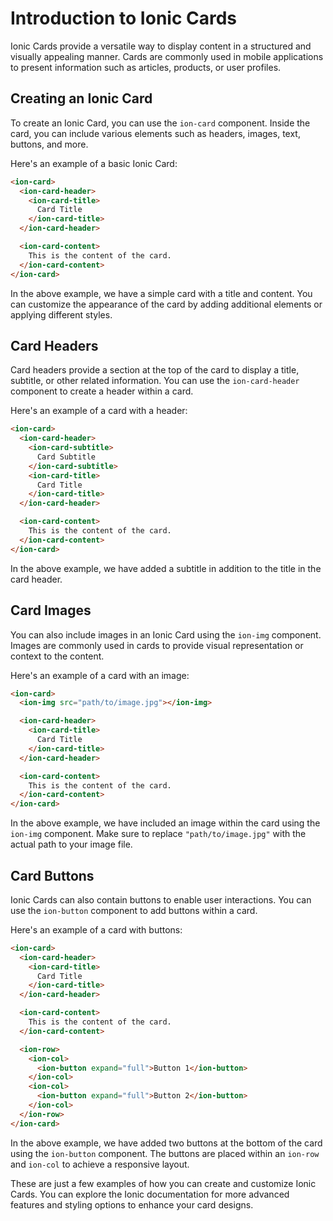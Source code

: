 # Introduction to Ionic Cards

Ionic Cards provide a versatile way to display content in a structured and visually appealing manner. Cards are commonly used in mobile applications to present information such as articles, products, or user profiles.

## Creating an Ionic Card

To create an Ionic Card, you can use the `ion-card` component. Inside the card, you can include various elements such as headers, images, text, buttons, and more.

Here's an example of a basic Ionic Card:

```html
<ion-card>
  <ion-card-header>
    <ion-card-title>
      Card Title
    </ion-card-title>
  </ion-card-header>

  <ion-card-content>
    This is the content of the card.
  </ion-card-content>
</ion-card>
```

In the above example, we have a simple card with a title and content. You can customize the appearance of the card by adding additional elements or applying different styles.

## Card Headers

Card headers provide a section at the top of the card to display a title, subtitle, or other related information. You can use the `ion-card-header` component to create a header within a card.

Here's an example of a card with a header:

```html
<ion-card>
  <ion-card-header>
    <ion-card-subtitle>
      Card Subtitle
    </ion-card-subtitle>
    <ion-card-title>
      Card Title
    </ion-card-title>
  </ion-card-header>

  <ion-card-content>
    This is the content of the card.
  </ion-card-content>
</ion-card>
```

In the above example, we have added a subtitle in addition to the title in the card header.

## Card Images

You can also include images in an Ionic Card using the `ion-img` component. Images are commonly used in cards to provide visual representation or context to the content.

Here's an example of a card with an image:

```html
<ion-card>
  <ion-img src="path/to/image.jpg"></ion-img>

  <ion-card-header>
    <ion-card-title>
      Card Title
    </ion-card-title>
  </ion-card-header>

  <ion-card-content>
    This is the content of the card.
  </ion-card-content>
</ion-card>
```

In the above example, we have included an image within the card using the `ion-img` component. Make sure to replace `"path/to/image.jpg"` with the actual path to your image file.

## Card Buttons

Ionic Cards can also contain buttons to enable user interactions. You can use the `ion-button` component to add buttons within a card.

Here's an example of a card with buttons:

```html
<ion-card>
  <ion-card-header>
    <ion-card-title>
      Card Title
    </ion-card-title>
  </ion-card-header>

  <ion-card-content>
    This is the content of the card.
  </ion-card-content>

  <ion-row>
    <ion-col>
      <ion-button expand="full">Button 1</ion-button>
    </ion-col>
    <ion-col>
      <ion-button expand="full">Button 2</ion-button>
    </ion-col>
  </ion-row>
</ion-card>
```

In the above example, we have added two buttons at the bottom of the card using the `ion-button` component. The buttons are placed within an `ion-row` and `ion-col` to achieve a responsive layout.

These are just a few examples of how you can create and customize Ionic Cards. You can explore the Ionic documentation for more advanced features and styling options to enhance your card designs.
